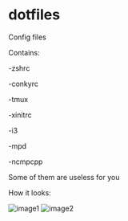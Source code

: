 # dotfiles
Config files

Contains:

-zshrc

-conkyrc

-tmux

-xinitrc

-i3

-mpd

-ncmpcpp

Some of them are useless for you

How it looks:

![image1](http://i.imgur.com/iNMz1r1.jpg)
![image2](http://i.imgur.com/IrHzIQT.jpg)
